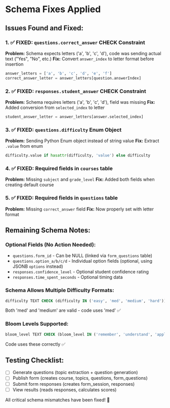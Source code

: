 # Schema Fixes Applied

## Issues Found and Fixed:

### 1. ✅ FIXED: `questions.correct_answer` CHECK Constraint
**Problem:** Schema expects letters ('a', 'b', 'c', 'd'), code was sending actual text ("Yes", "No", etc.)
**Fix:** Convert `answer_index` to letter format before insertion
```python
answer_letters = ['a', 'b', 'c', 'd', 'e', 'f']
correct_answer_letter = answer_letters[question.answerIndex]
```

### 2. ✅ FIXED: `responses.student_answer` CHECK Constraint  
**Problem:** Schema requires letters ('a', 'b', 'c', 'd'), field was missing
**Fix:** Added conversion from `selected_index` to letter
```python
student_answer_letter = answer_letters[answer.selected_index]
```

### 3. ✅ FIXED: `questions.difficulty` Enum Object
**Problem:** Sending Python Enum object instead of string value
**Fix:** Extract `.value` from enum
```python
difficulty.value if hasattr(difficulty, 'value') else difficulty
```

### 4. ✅ FIXED: Required fields in `courses` table
**Problem:** Missing `subject` and `grade_level` 
**Fix:** Added both fields when creating default course

### 5. ✅ FIXED: Required fields in `questions` table
**Problem:** Missing `correct_answer` field
**Fix:** Now properly set with letter format

## Remaining Schema Notes:

### Optional Fields (No Action Needed):
- `questions.form_id` - Can be NULL (linked via `form_questions` table)
- `questions.option_a/b/c/d` - Individual option fields (optional, using JSONB `options` instead)
- `responses.confidence_level` - Optional student confidence rating
- `responses.time_spent_seconds` - Optional timing data

### Schema Allows Multiple Difficulty Formats:
```sql
difficulty TEXT CHECK (difficulty IN ('easy', 'med', 'medium', 'hard'))
```
Both 'med' and 'medium' are valid - code uses 'med' ✅

### Bloom Levels Supported:
```sql
bloom_level TEXT CHECK (bloom_level IN ('remember', 'understand', 'apply', 'analyze', 'evaluate', 'create'))
```
Code uses these correctly ✅

## Testing Checklist:

- [ ] Generate questions (topic extraction + question generation)
- [ ] Publish form (creates course, topics, questions, form_questions)
- [ ] Submit form responses (creates form_session, responses)
- [ ] View results (reads responses, calculates scores)

All critical schema mismatches have been fixed! 🎉
